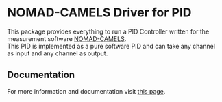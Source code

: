 # NOMAD-CAMELS Driver for PID

This package provides everything to run a PID Controller written for the measurement software [NOMAD-CAMELS](https://fau-lap.github.io/NOMAD-CAMELS/).\
This PID is implemented as a pure software PID and can take any channel as input and any channel as output. 


## Documentation

For more information and documentation visit [this page](https://fau-lap.github.io/NOMAD-CAMELS/docs/instruments.html).